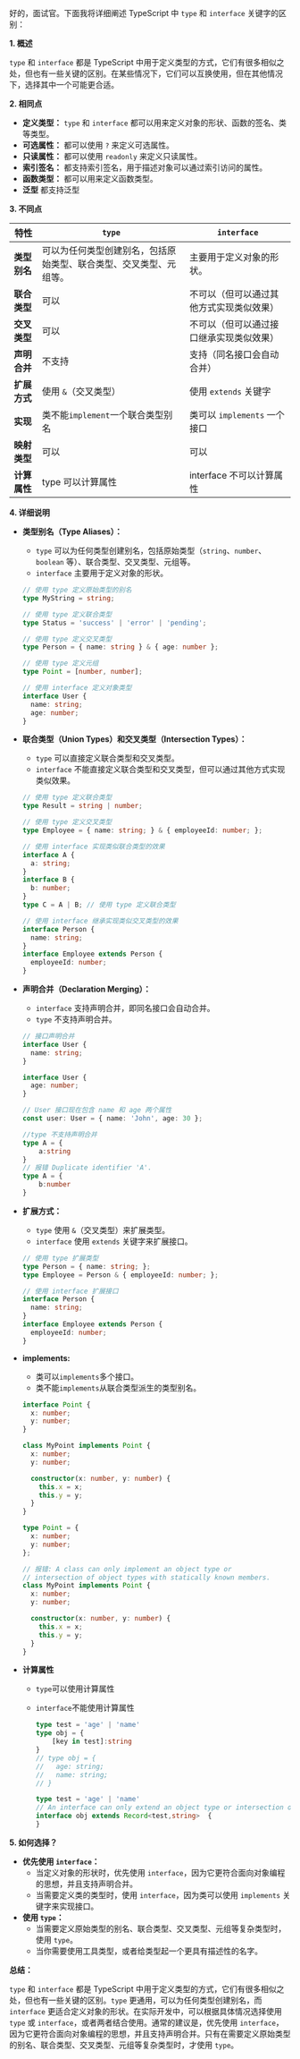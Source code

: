 好的，面试官。下面我将详细阐述 TypeScript 中 `type` 和 `interface` 关键字的区别：

**1. 概述**

`type` 和 `interface` 都是 TypeScript 中用于定义类型的方式，它们有很多相似之处，但也有一些关键的区别。在某些情况下，它们可以互换使用，但在其他情况下，选择其中一个可能更合适。

**2. 相同点**

*   **定义类型：** `type` 和 `interface` 都可以用来定义对象的形状、函数的签名、类等类型。
*   **可选属性：** 都可以使用 `?` 来定义可选属性。
*   **只读属性：** 都可以使用 `readonly` 来定义只读属性。
*   **索引签名：** 都支持索引签名，用于描述对象可以通过索引访问的属性。
*   **函数类型：** 都可以用来定义函数类型。
* **泛型** 都支持泛型

**3. 不同点**

| 特性           | `type`                                                                                                 | `interface`                                                                                     |
| -------------- | ----------------------------------------------------------------------------------------------------- | ---------------------------------------------------------------------------------------------- |
| **类型别名**   | 可以为任何类型创建别名，包括原始类型、联合类型、交叉类型、元组等。                                           | 主要用于定义对象的形状。                                                                           |
| **联合类型**   | 可以                                                                                                   | 不可以（但可以通过其他方式实现类似效果）                                                                 |
| **交叉类型**   | 可以                                                                                                   | 不可以（但可以通过接口继承实现类似效果）                                                                 |
| **声明合并**   | 不支持                                                                                                 | 支持（同名接口会自动合并）                                                                         |
| **扩展方式**   | 使用 `&`（交叉类型）                                                                                       | 使用 `extends` 关键字                                                                           |
| **实现**       | 类不能`implement`一个联合类型别名                                                | 类可以 `implements` 一个接口                                                        |
| **映射类型**   | 可以                                                                                                   | 可以 |
| **计算属性**     | type 可以计算属性                                          | interface 不可以计算属性                                                        |

**4. 详细说明**

*   **类型别名（Type Aliases）：**
    *   `type` 可以为任何类型创建别名，包括原始类型（`string`、`number`、`boolean` 等）、联合类型、交叉类型、元组等。
    *   `interface` 主要用于定义对象的形状。

    ```typescript
    // 使用 type 定义原始类型的别名
    type MyString = string;

    // 使用 type 定义联合类型
    type Status = 'success' | 'error' | 'pending';

    // 使用 type 定义交叉类型
    type Person = { name: string } & { age: number };

    // 使用 type 定义元组
    type Point = [number, number];

    // 使用 interface 定义对象类型
    interface User {
      name: string;
      age: number;
    }
    ```

*   **联合类型（Union Types）和交叉类型（Intersection Types）：**
    *   `type` 可以直接定义联合类型和交叉类型。
    *   `interface` 不能直接定义联合类型和交叉类型，但可以通过其他方式实现类似效果。

    ```typescript
    // 使用 type 定义联合类型
    type Result = string | number;

    // 使用 type 定义交叉类型
    type Employee = { name: string; } & { employeeId: number; };

    // 使用 interface 实现类似联合类型的效果
    interface A {
      a: string;
    }
    interface B {
      b: number;
    }
    type C = A | B; // 使用 type 定义联合类型

    // 使用 interface 继承实现类似交叉类型的效果
    interface Person {
      name: string;
    }
    interface Employee extends Person {
      employeeId: number;
    }
    ```

*   **声明合并（Declaration Merging）：**
    *   `interface` 支持声明合并，即同名接口会自动合并。
    *   `type` 不支持声明合并。

    ```typescript
    // 接口声明合并
    interface User {
      name: string;
    }

    interface User {
      age: number;
    }

    // User 接口现在包含 name 和 age 两个属性
    const user: User = { name: 'John', age: 30 };
    ```
    ```typescript
    //type 不支持声明合并
    type A = {
        a:string
    }
    // 报错 Duplicate identifier 'A'.
    type A = {
        b:number
    }
    ```

*   **扩展方式：**
    *   `type` 使用 `&`（交叉类型）来扩展类型。
    *   `interface` 使用 `extends` 关键字来扩展接口。

    ```typescript
    // 使用 type 扩展类型
    type Person = { name: string; };
    type Employee = Person & { employeeId: number; };

    // 使用 interface 扩展接口
    interface Person {
      name: string;
    }
    interface Employee extends Person {
      employeeId: number;
    }
    ```

*   **implements:**
      *  类可以`implements`多个接口。
      *  类不能`implements`从联合类型派生的类型别名。

    ```typescript
    interface Point {
      x: number;
      y: number;
    }

    class MyPoint implements Point {
      x: number;
      y: number;

      constructor(x: number, y: number) {
        this.x = x;
        this.y = y;
      }
    }
    ```

    ```typescript
    type Point = {
      x: number;
      y: number;
    };

    // 报错: A class can only implement an object type or
    // intersection of object types with statically known members.
    class MyPoint implements Point {
      x: number;
      y: number;

      constructor(x: number, y: number) {
        this.x = x;
        this.y = y;
      }
    }
    ```

* **计算属性**
  * `type`可以使用计算属性
  * `interface`不能使用计算属性

    ```typescript
    type test = 'age' | 'name'
    type obj = {
        [key in test]:string
    }
    // type obj = {
    //   age: string;
    //   name: string;
    // }
    ```
    ```typescript
    type test = 'age' | 'name'
    // An interface can only extend an object type or intersection of object types with statically known members.
    interface obj extends Record<test,string>  {
    }
    ```

**5. 如何选择？**

*   **优先使用 `interface`：**
    *   当定义对象的形状时，优先使用 `interface`，因为它更符合面向对象编程的思想，并且支持声明合并。
    *   当需要定义类的类型时，使用 `interface`，因为类可以使用 `implements` 关键字来实现接口。
*   **使用 `type`：**
    *   当需要定义原始类型的别名、联合类型、交叉类型、元组等复杂类型时，使用 `type`。
    *   当你需要使用工具类型，或者给类型起一个更具有描述性的名字。

**总结：**

`type` 和 `interface` 都是 TypeScript 中用于定义类型的方式，它们有很多相似之处，但也有一些关键的区别。`type` 更通用，可以为任何类型创建别名，而 `interface` 更适合定义对象的形状。在实际开发中，可以根据具体情况选择使用 `type` 或 `interface`，或者两者结合使用。通常的建议是，优先使用 `interface`，因为它更符合面向对象编程的思想，并且支持声明合并。只有在需要定义原始类型的别名、联合类型、交叉类型、元组等复杂类型时，才使用 `type`。
